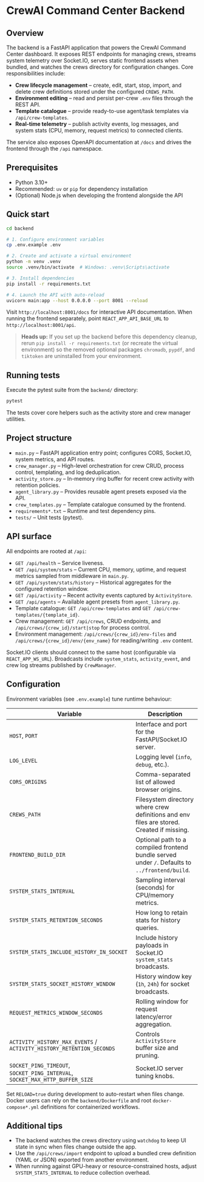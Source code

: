 # CrewAI Command Center Backend

## Overview
The backend is a FastAPI application that powers the CrewAI Command Center dashboard. It exposes REST endpoints for managing crews, streams system telemetry over Socket.IO, serves static frontend assets when bundled, and watches the crews directory for configuration changes. Core responsibilities include:

- **Crew lifecycle management** – create, edit, start, stop, import, and delete crew definitions stored under the configured `CREWS_PATH`.
- **Environment editing** – read and persist per-crew `.env` files through the REST API.
- **Template catalogue** – provide ready-to-use agent/task templates via `/api/crew-templates`.
- **Real-time telemetry** – publish activity events, log messages, and system stats (CPU, memory, request metrics) to connected clients.

The service also exposes OpenAPI documentation at `/docs` and drives the frontend through the `/api` namespace.

## Prerequisites
- Python 3.10+
- Recommended: `uv` or `pip` for dependency installation
- (Optional) Node.js when developing the frontend alongside the API

## Quick start
```bash
cd backend

# 1. Configure environment variables
cp .env.example .env

# 2. Create and activate a virtual environment
python -m venv .venv
source .venv/bin/activate  # Windows: .venv\Scripts\activate

# 3. Install dependencies
pip install -r requirements.txt

# 4. Launch the API with auto-reload
uvicorn main:app --host 0.0.0.0 --port 8001 --reload
```

Visit `http://localhost:8001/docs` for interactive API documentation. When running the frontend separately, point `REACT_APP_API_BASE_URL` to `http://localhost:8001/api`.

> **Heads up:** If you set up the backend before this dependency cleanup, rerun `pip install -r requirements.txt` (or recreate the virtual environment) so the removed optional packages `chromadb`, `pypdf`, and `tiktoken` are uninstalled from your environment.

## Running tests
Execute the pytest suite from the `backend/` directory:

```bash
pytest
```

The tests cover core helpers such as the activity store and crew manager utilities.

## Project structure
- `main.py` – FastAPI application entry point; configures CORS, Socket.IO, system metrics, and API routes.
- `crew_manager.py` – High-level orchestration for crew CRUD, process control, templating, and log deduplication.
- `activity_store.py` – In-memory ring buffer for recent crew activity with retention policies.
- `agent_library.py` – Provides reusable agent presets exposed via the API.
- `crew_templates.py` – Template catalogue consumed by the frontend.
- `requirements*.txt` – Runtime and test dependency pins.
- `tests/` – Unit tests (pytest).

## API surface
All endpoints are rooted at `/api`:

- `GET /api/health` – Service liveness.
- `GET /api/system/stats` – Current CPU, memory, uptime, and request metrics sampled from middleware in `main.py`.
- `GET /api/system/stats/history` – Historical aggregates for the configured retention window.
- `GET /api/activity` – Recent activity events captured by `ActivityStore`.
- `GET /api/agents` – Available agent presets from `agent_library.py`.
- Template catalogue: `GET /api/crew-templates` and `GET /api/crew-templates/{template_id}`.
- Crew management: `GET /api/crews`, CRUD endpoints, and `/api/crews/{crew_id}/start|stop` for process control.
- Environment management: `/api/crews/{crew_id}/env-files` and `/api/crews/{crew_id}/env/{env_name}` for reading/writing `.env` content.

Socket.IO clients should connect to the same host (configurable via `REACT_APP_WS_URL`). Broadcasts include `system_stats`, `activity_event`, and crew log streams published by `CrewManager`.

## Configuration
Environment variables (see `.env.example`) tune runtime behaviour:

| Variable | Description |
|----------|-------------|
| `HOST`, `PORT` | Interface and port for the FastAPI/Socket.IO server. |
| `LOG_LEVEL` | Logging level (`info`, `debug`, etc.). |
| `CORS_ORIGINS` | Comma-separated list of allowed browser origins. |
| `CREWS_PATH` | Filesystem directory where crew definitions and env files are stored. Created if missing. |
| `FRONTEND_BUILD_DIR` | Optional path to a compiled frontend bundle served under `/`. Defaults to `../frontend/build`. |
| `SYSTEM_STATS_INTERVAL` | Sampling interval (seconds) for CPU/memory metrics. |
| `SYSTEM_STATS_RETENTION_SECONDS` | How long to retain stats for history queries. |
| `SYSTEM_STATS_INCLUDE_HISTORY_IN_SOCKET` | Include history payloads in Socket.IO `system_stats` broadcasts. |
| `SYSTEM_STATS_SOCKET_HISTORY_WINDOW` | History window key (`1h`, `24h`) for socket broadcasts. |
| `REQUEST_METRICS_WINDOW_SECONDS` | Rolling window for request latency/error aggregation. |
| `ACTIVITY_HISTORY_MAX_EVENTS` / `ACTIVITY_HISTORY_RETENTION_SECONDS` | Controls `ActivityStore` buffer size and pruning. |
| `SOCKET_PING_TIMEOUT`, `SOCKET_PING_INTERVAL`, `SOCKET_MAX_HTTP_BUFFER_SIZE` | Socket.IO server tuning knobs. |

Set `RELOAD=true` during development to auto-restart when files change. Docker users can rely on the `backend/Dockerfile` and root `docker-compose*.yml` definitions for containerized workflows.

## Additional tips
- The backend watches the crews directory using `watchdog` to keep UI state in sync when files change outside the app.
- Use the `/api/crews/import` endpoint to upload a bundled crew definition (YAML or JSON) exported from another environment.
- When running against GPU-heavy or resource-constrained hosts, adjust `SYSTEM_STATS_INTERVAL` to reduce collection overhead.
